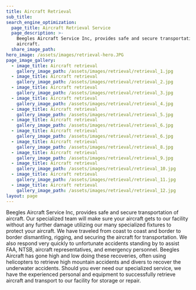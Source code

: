 ```yaml
---
title: Aircraft Retrieval
sub_title:
search_engine_optimization:
  page_title: Aircraft Retrieval Service
  page_description: >-
    Beegles Aircraft Service Inc, provides safe and secure transportation of
    aircraft.
  share_image_path:
hero_image: /assets/images/retrieval-hero.JPG
page_image_gallery:
  - image_title: Aircraft retrieval
    gallery_image_path: /assets/images/retrieval/retrieval_1.jpg
  - image_title: Aircraft retrieval
    gallery_image_path: /assets/images/retrieval/retrieval_2.jpg
  - image_title: Aircraft retrieval
    gallery_image_path: /assets/images/retrieval/retrieval_3.jpg
  - image_title: Aircraft retrieval
    gallery_image_path: /assets/images/retrieval/retrieval_4.jpg
  - image_title: Aircraft retrieval
    gallery_image_path: /assets/images/retrieval/retrieval_5.jpg
  - image_title: Aircraft retrieval
    gallery_image_path: /assets/images/retrieval/retrieval_6.jpg
  - image_title: Aircraft retrieval
    gallery_image_path: /assets/images/retrieval/retrieval_6.jpg
  - image_title: Aircraft retrieval
    gallery_image_path: /assets/images/retrieval/retrieval_8.jpg
  - image_title: Aircraft retrieval
    gallery_image_path: /assets/images/retrieval/retrieval_9.jpg
  - image_title: Aircraft retrieval
    gallery_image_path: /assets/images/retrieval/retrieval_10.jpg
  - image_title: Aircraft retrieval
    gallery_image_path: /assets/images/retrieval/retrieval_11.jpg
  - image_title: Aircraft retrieval
    gallery_image_path: /assets/images/retrieval/retrieval_12.jpg
layout: page
---
```


Beegles Aircraft Service Inc, provides safe and secure transportation of aircraft. Our specialized team will make sure your aircraft gets to our facility without any further damage utilizing our many specialized fixtures to protect your aircraft. We have traveled from coast to coast and border to border dismantling, rigging, and securing the aircraft for transportation. We also respond very quickly to unfortunate accidents standing by to assist FAA, NTSB, aircraft representatives, and emergency personnel. Beegles Aircraft has gone high and low doing these recoveries, often using helicopters to retrieve high mountain accidents and divers to recover the underwater accidents. Should you ever need our specialized service, we have the experienced personal and equipment to successfully retrieve aircraft and transport to our facility for storage or repair.